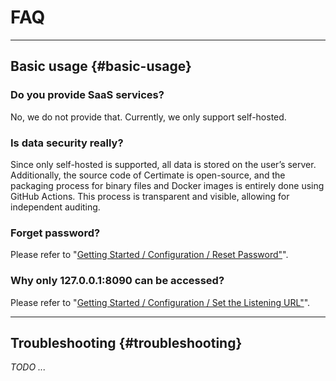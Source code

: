 ﻿# FAQ

---

## Basic usage {#basic-usage}

### Do you provide SaaS services?

No, we do not provide that. Currently, we only support self-hosted.

### Is data security really?

Since only self-hosted is supported, all data is stored on the user’s server. Additionally, the source code of Certimate is open-source, and the packaging process for binary files and Docker images is entirely done using GitHub Actions. This process is transparent and visible, allowing for independent auditing.

### Forget password?

Please refer to "[Getting Started / Configuration / Reset Password"](../getting-started/configuration#reset-password)".

### Why only 127.0.0.1:8090 can be accessed?

Please refer to "[Getting Started / Configuration / Set the Listening URL"](../getting-started/configuration#set-the-listening-url)".

---

## Troubleshooting {#troubleshooting}

_TODO ..._
